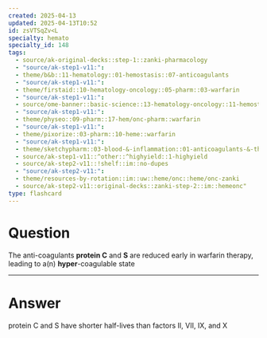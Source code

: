 ```yaml
---
created: 2025-04-13
updated: 2025-04-13T10:52
id: zsVTSqZv<L
specialty: hemato
specialty_id: 148
tags:
  - source/ak-original-decks::step-1::zanki-pharmacology
  - "source/ak-step1-v11:": 
  - theme/b&b::11-hematology::01-hemostasis::07-anticoagulants
  - "source/ak-step1-v11:": 
  - theme/firstaid::10-hematology-oncology::05-pharm::03-warfarin
  - "source/ak-step1-v11:": 
  - source/ome-banner::basic-science::13-hematology-oncology::11-hemostasis
  - "source/ak-step1-v11:": 
  - theme/physeo::09-pharm::17-hem/onc-pharm::warfarin
  - "source/ak-step1-v11:": 
  - theme/pixorize::03-pharm::10-heme::warfarin
  - "source/ak-step1-v11:": 
  - theme/sketchypharm::03-blood-&-inflammation::01-anticoagulants-&-thrombolytics::02-warfarin
  - source/ak-step1-v11::^other::^highyield::1-highyield
  - source/ak-step2-v11::!shelf::im::no-dupes
  - "source/ak-step2-v11:": 
  - theme/resources-by-rotation::im::uw::heme/onc::heme/onc-zanki
  - source/ak-step2-v11::original-decks::zanki-step-2::im::hemeonc"
type: flashcard
---
```


# Question
The anti-coagulants **protein C** and **S** are reduced early in warfarin therapy, leading to a(n) **hyper**-coagulable state

---

# Answer
protein C and S have shorter half-lives than factors II, VII, IX, and X